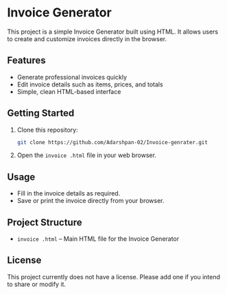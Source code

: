 # Invoice Generator

This project is a simple Invoice Generator built using HTML. It allows users to create and customize invoices directly in the browser.

## Features

- Generate professional invoices quickly
- Edit invoice details such as items, prices, and totals
- Simple, clean HTML-based interface

## Getting Started

1. Clone this repository:
   ```bash
   git clone https://github.com/Adarshpan-02/Invoice-genrater.git
   ```
2. Open the `invoice .html` file in your web browser.

## Usage

- Fill in the invoice details as required.
- Save or print the invoice directly from your browser.

## Project Structure

- `invoice .html` – Main HTML file for the Invoice Generator

## License

This project currently does not have a license. Please add one if you intend to share or modify it.